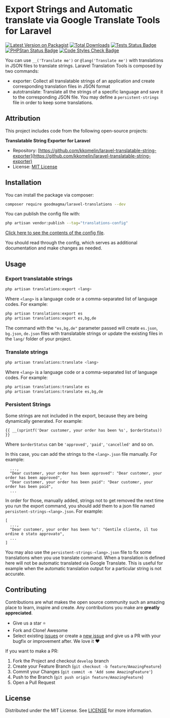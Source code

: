 # Export Strings and Automatic translate via Google Translate Tools for Laravel

[![Latest Version on Packagist](https://poser.pugx.org/goodmagma/laravel-translations/v/stable)](https://packagist.org/packages/goodmagma/laravel-translations)
[![Total Downloads](https://poser.pugx.org/goodmagma/laravel-translations/downloads)](https://packagist.org/packages/goodmagma/laravel-translations)
[![Tests Status Badge](https://github.com/goodmagma/laravel-translations/actions/workflows/run-tests.yml/badge.svg)](https://github.com/goodmagma/laravel-translations/actions/workflows/run-tests.yml)
[![PHPStan Status Badge](https://github.com/goodmagma/laravel-translations/actions/workflows/phpstan.yml.yml/badge.svg)](https://github.com/goodmagma/laravel-translations/actions/workflows/phpstan.yml.yml)
[![Code Styles Check Badge](https://github.com/goodmagma/laravel-translations/actions/workflows/php-cs-fixer.yml/badge.svg)](https://github.com/goodmagma/laravel-translations/actions/workflows/php-cs-fixer.yml)

You can use `__('Translate me')` or `@lang('Translate me')` with translations in JSON files to translate strings.
Laravel Translation Tools is composed by two commands:

* exporter: Collect all translatable strings of an application and create corresponding translation files in JSON format
* autotranslate: Translate all the strings of a specific language and save it to the corresponding JSON file. You may define a `persistent-strings` file in order to keep some translations.


## Attribution

This project includes code from the following open-source projects:

**Translatable String Exporter for Laravel**
- Repository: [https://github.com/kkomelin/laravel-translatable-string-exporter](https://github.com/kkomelin/laravel-translatable-string-exporter)
- License: [MIT License](https://github.com/kkomelin/laravel-translatable-string-exporter/blob/master/LICENSE)


## Installation

You can install the package via composer:

```bash
composer require goodmagma/laravel-translations --dev
```

You can publish the config file with:

```bash
php artisan vendor:publish --tag="translations-config"
```

[Click here to see the contents of the config file](config/translations.php).

You should read through the config, which serves as additional documentation and make changes as needed.


## Usage

### Export translatable strings

```bash
php artisan translations:export <lang>
```

Where `<lang>` is a language code or a comma-separated list of language codes.
For example:

```bash
php artisan translations:export es
php artisan translations:export es,bg,de
```

The command with the `"es,bg,de"` parameter passed will create `es.json`, `bg.json`, `de.json` files with translatable strings or update the existing files in the `lang/` folder of your project.


### Translate strings

```bash
php artisan translations:translate <lang>
```

Where `<lang>` is a language code or a comma-separated list of language codes.
For example:

```bash
php artisan translations:translate es
php artisan translations:translate es,bg,de
```


### Persistent Strings

Some strings are not included in the export, because they are being dynamically generated. For example:

`{{ __(sprintf('Dear customer, your order has been %s', $orderStatus)) }}`

Where `$orderStatus` can be `'approved'`, `'paid'`, `'cancelled'` and so on.

In this case, you can add the strings to the `<lang>.json` file manually. For example:

```
  ...,
  "Dear customer, your order has been approved": "Dear customer, your order has been approved",
  "Dear customer, your order has been paid": "Dear customer, your order has been paid",
  ...
```

In order for those, manually added, strings not to get removed the next time you run the export command, you should add them to a json file named `persistent-strings-<lang>.json`. For example:

```
[
  ...,
  "Dear customer, your order has been %s": "Gentile cliente, il tuo ordine è stato approvato",
  ...
]
```

You may also use the `persistent-strings-<lang>.json` file to fix some translations when you use translate command. 
When a translation is defined here will not be automatic translated via Google Translate. This is useful for example when the automatic translation output for a particular string is not accurate.


## Contributing

Contributions are what makes the open source community such an amazing place to learn, inspire and create. Any
contributions you make are **greatly appreciated**.

- Give us a star :star:
- Fork and Clone! Awesome
- Select existing [issues](https://github.com/goodmagma/laravel-translations/issues) or create a [new issue](https://github.com/goodmagma/laravel-translations/issues/new) and give us a PR with your bugfix or improvement after. We love it ❤️

If you want to make a PR:

1. Fork the Project and checkout `develop` branch
2. Create your Feature Branch (`git checkout -b feature/AmazingFeature`)
3. Commit your Changes (`git commit -m 'Add some AmazingFeature'`)
4. Push to the Branch (`git push origin feature/AmazingFeature`)
5. Open a Pull Request


## License

Distributed under the MIT License. See [LICENSE](LICENSE) for more information.
